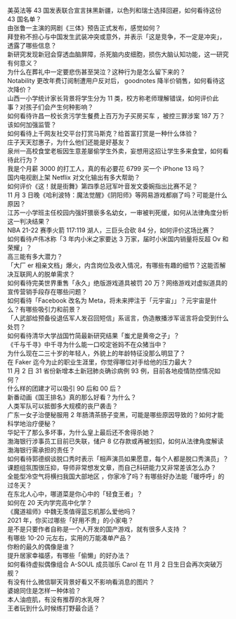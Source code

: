 美英法等 43 国发表联合宣言抹黑新疆，以色列和瑞士选择回避，如何看待这份 43 国名单？  
由张鲁一主演的网剧《三体》预告正式发布，感觉如何？  
拜登称不担心与中国发生武装冲突或意外，并表示「这是竞争，不一定是冲突」，透露了哪些信息？  
新研究发现新冠会穿透血脑屏障，杀死脑内皮细胞，损伤大脑认知功能，这一研究有何意义？  
为什么在葬礼中一定要悲伤甚至哭泣？这种行为是怎么留下来的？  
Notability 更改年费订阅制遭用户反对后， goodnotes 降半价销售，如何看待这次降价？  
山西一小学统计家长背景将学生分为 11 类，校方称老师理解错误，如何评价此事？对孩子们会产生何种影响？  
如何看待许昌一校长贪污学生餐费上百万为子买房买车 ，被控三罪涉案 187 万？该如何加强监管？  
如何看待上千网友社交平台打赏马斯克？给首富打赏是一种什么体验？  
庄子天天怼惠子，为什么他们还能是好基友？  
泉州一高校食堂老板因生意差屡偷学生外卖，妄想用这招让学生多来食堂，如何看待此行为？  
我是个月薪 3000 的打工人，真的有必要花 6799 买一个 iPhone 13 吗？  
国内电视剧上架 Netflix 对文化输出有多大帮助？  
如何评价《这！就是街舞》第四季总冠军叶音发文委婉指出比赛不足？  
11 月 3 日晚《哈利波特：魔法觉醒》《阴阳师》等网易游戏都崩了吗？可能是什么原因？  
江苏一小学班主任校园内强奸猥亵多名幼女，一审被判死缓，如何从法律角度分析这一判决结果？  
NBA 21-22 赛季火箭 117:119 湖人，三巨头合砍 84 分，如何评价这场比赛？  
如何看待卢伟冰称「3 年内小米之家要达 3 万家，届时小米国内销量将反超 Ov 和荣耀」？  
高三能有多大潜力？  
「大厂 er 相亲文档」爆火，内含岗位及收入情况，有哪些有趣的细节？这能否解决互联网人的脱单需求？  
如何看待完美世界重售「永久」绝版游戏道具被罚 20 万？网络游戏对虚拟道具的宣传营销手段存在哪些问题？  
如何看待「Facebook 改名为 Meta，将未来押注于「元宇宙」」？元宇宙是什么？有哪些吸引力和前景？  
「人武部给预备役退伍军人发召回短信」系谣言，伪造散播涉军谣言将会受到什么处罚？  
如何看待清华大学战国竹简最新研究结果「蚩尤是黄帝之子」？  
《千与千寻》中千寻为什么能一口咬定爸妈不在众猪当中？  
为什么现在二三十岁的年轻人，外貌上的年龄特征没那么明显了？  
在 Faker 迄今为止的职业生涯里，你觉得哪位对手给他的压力最大？  
11 月 2 日 31 省份新增本土新冠肺炎确诊病例 93 例，目前各地疫情防控情况如何？  
什么样的团建才可以吸引 90 后和 00 后？  
新番动画《国王排名》真的那么好看？为什么？  
人类军队可以抵御多大规模的丧尸袭击？  
广东一女子治便秘服用 2 年肠清茶肠子变黑，可能是哪些原因导致的？如何才能科学地治疗便秘？  
华妃干了那么多坏事，为什么皇上最后还不舍得杀她？  
渤海银行涉事员工目前已失联，储户 8 亿存款或再被划扣，如何从法律角度解读渤海银行需承担的责任？  
如何看待郭德纲谈脱口秀时表示「相声演员如果愿意，每个人都是脱口秀演员」？  
课题组氛围很压抑，导师非常想发文章，而自己科研能力又非常差该怎么办？  
全能型冷空气将横扫我国大部地区 ，你家冷了吗？有哪些好办法能「暖呼呼」的过冬天？  
在东北人心中，哪道菜是你心中的「轻食王者」？  
如何在 20 天内学完高中化学？  
《魔道祖师》中魏无羡值得蓝忘机那么爱他吗？  
2021 年，你买过哪些「好用不贵」的小家电？  
是不是只要作者自称是一个人开发的国产游戏，就有很多人支持 ？  
有哪些 10-20 元左右，实用的万能凑单产品？  
你粉的最久的偶像是谁？  
提升居家幸福感，有哪些「偷懒」的好办法？  
如何看待虚拟偶像组合 A-SOUL 成员珈乐 Carol 在 11 月 2 日生日会再次突破万舰？  
有没有什么微信聊天背景好看又不影响看消息的图片？  
婆媳同住是怎样一种体验？  
本人油痘肌，有没有推荐的水乳呀？  
王者玩到什么时候练打野最合适？  
